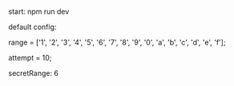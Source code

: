 start: npm run dev

default config: 

range = ['1', '2', '3', '4', '5', '6', '7', '8', '9', '0', 'a', 'b', 'c', 'd', 'e', 'f'];

attempt = 10;

secretRange: 6
